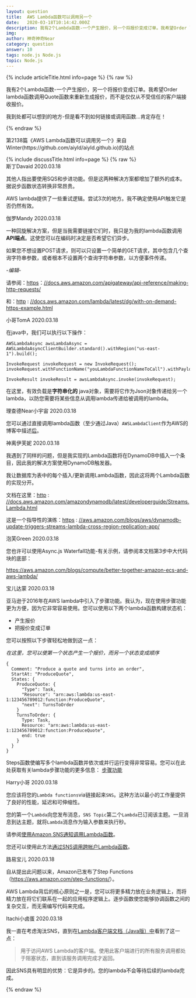 ```yaml
---
layout: question
title:  AWS Lambda函数可以调用另一个
date:   2020-03-18T10:14:42.000Z
description: 我有2个Lambda函数-一个产生报价，另一个将报价变成订单。我希望Order lambda函数调用Quote函数来重新生成报价，而不是仅仅从不受信任的客...
img: 
author: 神奇神奇Near
category: question
answer: 10
tags: node.js Node.js
topic: Node.js
---
```

<div class="article-root">
  <div class="article">
    {% include articleTitle.html info=page %}
    {% raw %}
    <div class="article-content"><p><font style="vertical-align: inherit;"><font style="vertical-align: inherit;">我有2个Lambda函数-一个产生报价，另一个将报价变成订单。</font><font style="vertical-align: inherit;">我希望Order lambda函数调用Quote函数来重新生成报价，而不是仅仅从不受信任的客户端接收报价。</font></font></p>

<p><font style="vertical-align: inherit;"><font style="vertical-align: inherit;">我到处都可以想到的地方-但是看不到如何链接或调用函数...肯定存在！</font></font></p></div>
    {% endraw %}
  </div>
  <p class="winter_mark">第2138篇《AWS Lambda函数可以调用另一个》来自Winter(https://github.com/aiyld/aiyld.github.io)的站点</p>
  <div class="discuss-wrapper">
    {% include discussTitle.html info=page %}
    {% raw %}
    <div class="discuss-item">
        <div class="discuss-parent">
          <div class="discuss-meta">
            <span class="discuss-user">斯丁Davaid</span>
            <span class="discuss-time">2020.03.18</span>
          </div>
          <div class="discuss-comment"><p><font style="vertical-align: inherit;"><font style="vertical-align: inherit;">其他人指出要使用SQS和步进功能。</font><font style="vertical-align: inherit;">但是这两种解决方案都增加了额外的成本。</font><font style="vertical-align: inherit;">据说步函数状态转换非常昂贵。</font></font></p>

<p><font style="vertical-align: inherit;"><font style="vertical-align: inherit;">AWS lambda提供了一些重试逻辑。</font><font style="vertical-align: inherit;">尝试3次的地方。</font><font style="vertical-align: inherit;">我不确定使用API​​触发它是否仍然有效。</font></font></p></div>
        </div></div><div class="discuss-item">
        <div class="discuss-parent">
          <div class="discuss-meta">
            <span class="discuss-user">伽罗Mandy</span>
            <span class="discuss-time">2020.03.18</span>
          </div>
          <div class="discuss-comment"><p><font style="vertical-align: inherit;"><font style="vertical-align: inherit;">一种回旋解决方案，但是</font><font style="vertical-align: inherit;">当我需要链接它们时，我</font><font style="vertical-align: inherit;">只是</font><font style="vertical-align: inherit;">为我的lambda函数</font><font style="vertical-align: inherit;">调用</font></font><strong><font style="vertical-align: inherit;"><font style="vertical-align: inherit;">API端点</font></font></strong><font style="vertical-align: inherit;"><font style="vertical-align: inherit;">。</font><font style="vertical-align: inherit;">这使您可以在编码时决定是否希望它们异步。</font></font></p>

<p><font style="vertical-align: inherit;"><font style="vertical-align: inherit;">如果您不想设置POST请求，则可以只设置一个简单的GET请求，其中包含几个查询字符串参数，或者根本不设置两个查询字符串参数，以方便事件传递。 </font></font></p>

<p><em><font style="vertical-align: inherit;"><font style="vertical-align: inherit;">-编辑-</font></font></em></p>

<p><font style="vertical-align: inherit;"><font style="vertical-align: inherit;">请参阅：</font><a href="https://docs.aws.amazon.com/apigateway/api-reference/making-http-requests/" rel="nofollow noreferrer"><font style="vertical-align: inherit;">https</font></a><font style="vertical-align: inherit;">：</font></font><a href="https://docs.aws.amazon.com/apigateway/api-reference/making-http-requests/" rel="nofollow noreferrer"><font style="vertical-align: inherit;"><font style="vertical-align: inherit;">//docs.aws.amazon.com/apigateway/api-reference/making-http-requests/</font></font></a> </p>

<p><font style="vertical-align: inherit;"><font style="vertical-align: inherit;">和：</font><a href="http://docs.aws.amazon.com/lambda/latest/dg/with-on-demand-https-example.html" rel="nofollow noreferrer"><font style="vertical-align: inherit;">http</font></a><font style="vertical-align: inherit;"> : </font></font><a href="http://docs.aws.amazon.com/lambda/latest/dg/with-on-demand-https-example.html" rel="nofollow noreferrer"><font style="vertical-align: inherit;"><font style="vertical-align: inherit;">//docs.aws.amazon.com/lambda/latest/dg/with-on-demand-https-example.html</font></font></a></p></div>
        </div></div><div class="discuss-item">
        <div class="discuss-parent">
          <div class="discuss-meta">
            <span class="discuss-user">小哥TomA</span>
            <span class="discuss-time">2020.03.18</span>
          </div>
          <div class="discuss-comment"><p><font style="vertical-align: inherit;"><font style="vertical-align: inherit;">在java中，我们可以执行以下操作：</font></font></p>

<pre><code>AWSLambdaAsync awsLambdaAsync = AWSLambdaAsyncClientBuilder.standard().withRegion("us-east-1").build();<font></font>
<font></font>
InvokeRequest invokeRequest = new InvokeRequest();<font></font>
invokeRequest.withFunctionName("youLambdaFunctionNameToCall").withPayload(payload);<font></font>
<font></font>
InvokeResult invokeResult = awsLambdaAsync.invoke(invokeRequest); <font></font>
</code></pre>

<p><font style="vertical-align: inherit;"><font style="vertical-align: inherit;">在这里，有效负载是</font></font><strong><font style="vertical-align: inherit;"><font style="vertical-align: inherit;">字符串化的</font></font></strong><font style="vertical-align: inherit;"><font style="vertical-align: inherit;"> java对象，需要将它作为Json对象传递给另一个lambda，以防您需要将某些信息从调用lambda传递给被调用的lambda。</font></font></p></div>
        </div></div><div class="discuss-item">
        <div class="discuss-parent">
          <div class="discuss-meta">
            <span class="discuss-user">理查德Near小宇宙</span>
            <span class="discuss-time">2020.03.18</span>
          </div>
          <div class="discuss-comment"><p><font style="vertical-align: inherit;"><font style="vertical-align: inherit;">您可以通过直接调用lambda函数（至少通过Java）</font></font><code>AWSLambdaClient</code><font style="vertical-align: inherit;"><font style="vertical-align: inherit;">作为AWS的博客中描述</font></font><a href="https://java.awsblog.com/post/Tx2J2LPKTTVU93H/Invoking-AWS-Lambda-Functions-from-Java" rel="nofollow"><font style="vertical-align: inherit;"><font style="vertical-align: inherit;">后</font></font></a><font style="vertical-align: inherit;"><font style="vertical-align: inherit;">。</font></font></p></div>
        </div></div><div class="discuss-item">
        <div class="discuss-parent">
          <div class="discuss-meta">
            <span class="discuss-user">神离伊芙妮</span>
            <span class="discuss-time">2020.03.18</span>
          </div>
          <div class="discuss-comment"><p><font style="vertical-align: inherit;"><font style="vertical-align: inherit;">我遇到了同样的问题，但是我实现的Lambda函数将在DynamoDB中插入一个条目，因此我的解决方案使用DynamoDB触发器。</font></font></p>

<p><font style="vertical-align: inherit;"><font style="vertical-align: inherit;">我让数据库为表中的每个插入/更新调用Lambda函数，因此这将两个Lambda函数的实现分开。</font></font></p>

<p><font style="vertical-align: inherit;"><font style="vertical-align: inherit;">文档在这里：</font><a href="http://docs.aws.amazon.com/amazondynamodb/latest/developerguide/Streams.Lambda.html" rel="nofollow"><font style="vertical-align: inherit;">http</font></a><font style="vertical-align: inherit;"> :
 </font></font><a href="http://docs.aws.amazon.com/amazondynamodb/latest/developerguide/Streams.Lambda.html" rel="nofollow"><font style="vertical-align: inherit;"><font style="vertical-align: inherit;">//docs.aws.amazon.com/amazondynamodb/latest/developerguide/Streams.Lambda.html</font></font></a></p>

<p><font style="vertical-align: inherit;"><font style="vertical-align: inherit;">这是一个指导性的演练：</font><a href="https://aws.amazon.com/blogs/aws/dynamodb-update-triggers-streams-lambda-cross-region-replication-app/" rel="nofollow"><font style="vertical-align: inherit;">https</font></a><font style="vertical-align: inherit;"> :
 </font></font><a href="https://aws.amazon.com/blogs/aws/dynamodb-update-triggers-streams-lambda-cross-region-replication-app/" rel="nofollow"><font style="vertical-align: inherit;"><font style="vertical-align: inherit;">//aws.amazon.com/blogs/aws/dynamodb-update-triggers-streams-lambda-cross-region-replication-app/</font></font></a></p></div>
        </div></div><div class="discuss-item">
        <div class="discuss-parent">
          <div class="discuss-meta">
            <span class="discuss-user">泡芙Green</span>
            <span class="discuss-time">2020.03.18</span>
          </div>
          <div class="discuss-comment"><p><font style="vertical-align: inherit;"><font style="vertical-align: inherit;">您也许可以使用Async.js Waterfall功能-有关示例，请参阅本文档第3步中大代码块的底部： </font></font></p>

<p><a href="https://aws.amazon.com/blogs/compute/better-together-amazon-ecs-and-aws-lambda/" rel="nofollow"><font style="vertical-align: inherit;"><font style="vertical-align: inherit;">https://aws.amazon.com/blogs/compute/better-together-amazon-ecs-and-aws-lambda/</font></font></a></p></div>
        </div></div><div class="discuss-item">
        <div class="discuss-parent">
          <div class="discuss-meta">
            <span class="discuss-user">宝儿达蒙</span>
            <span class="discuss-time">2020.03.18</span>
          </div>
          <div class="discuss-comment"><p><font style="vertical-align: inherit;"><font style="vertical-align: inherit;">亚马逊于2016年在AWS lambda中引入了步骤功能。我认为，现在使用步骤功能更为方便，因为它非常容易使用。</font><font style="vertical-align: inherit;">您可以使用以下两个lambda函数构建状态机：</font></font></p>

<ul>
<li><font style="vertical-align: inherit;"><font style="vertical-align: inherit;">产生报价</font></font></li>
<li><font style="vertical-align: inherit;"><font style="vertical-align: inherit;">把报价变成订单</font></font></li>
</ul>

<p><font style="vertical-align: inherit;"><font style="vertical-align: inherit;">您可以按照以下步骤轻松地做到这一点： </font></font><br></p>

<p><em><font style="vertical-align: inherit;"><font style="vertical-align: inherit;">在这里，您可以使第一个状态产生一个报价，而另一个状态变成顺序</font></font></em></p>

<pre><code>{<font></font>
  Comment: "Produce a quote and turns into an order",<font></font>
  StartAt: "ProduceQuote",<font></font>
  States: {<font></font>
    ProduceQuote: {<font></font>
      "Type": Task,<font></font>
      "Resource": "arn:aws:lambda:us-east-1:123456789012:function:ProduceQuote",<font></font>
      "next": TurnsToOrder<font></font>
    }<font></font>
    TurnsToOrder: {<font></font>
      Type: Task,<font></font>
      Resource: "arn:aws:lambda:us-east-1:123456789012:function:ProduceQuote",<font></font>
      end: true<font></font>
    }<font></font>
  }<font></font>
}<font></font>
</code></pre>

<p><font style="vertical-align: inherit;"><font style="vertical-align: inherit;">Steps函数使编写多个lambda函数并依次或并行运行变得非常容易。</font><font style="vertical-align: inherit;">您可以在此处获取有关lambda步骤功能的更多信息：
 </font></font><a href="https://docs.aws.amazon.com/step-functions/latest/dg/welcome.html" rel="noreferrer"><font style="vertical-align: inherit;"><font style="vertical-align: inherit;">步骤功能</font></font></a></p></div>
        </div></div><div class="discuss-item">
        <div class="discuss-parent">
          <div class="discuss-meta">
            <span class="discuss-user">Harry小哥</span>
            <span class="discuss-time">2020.03.18</span>
          </div>
          <div class="discuss-comment"><p><font style="vertical-align: inherit;"><font style="vertical-align: inherit;">您应该将您的</font></font><code>Lambda functions</code><font style="vertical-align: inherit;"><font style="vertical-align: inherit;">via链接起来</font></font><code>SNS</code><font style="vertical-align: inherit;"><font style="vertical-align: inherit;">。</font><font style="vertical-align: inherit;">这种方法以最小的工作量提供了良好的性能，延迟和可伸缩性。</font></font></p>

<p><font style="vertical-align: inherit;"><font style="vertical-align: inherit;">您的第一个</font></font><code>Lambda</code><font style="vertical-align: inherit;"><font style="vertical-align: inherit;">向您发布消息，</font></font><code>SNS Topic</code><font style="vertical-align: inherit;"><font style="vertical-align: inherit;">第二个</font></font><code>Lambda</code><font style="vertical-align: inherit;"><font style="vertical-align: inherit;">已订阅该主题。</font><font style="vertical-align: inherit;">一旦消息到达主题，就将</font></font><code>Lambda</code><font style="vertical-align: inherit;"><font style="vertical-align: inherit;">消息作为输入参数来执行</font><font style="vertical-align: inherit;">秒</font><font style="vertical-align: inherit;">。</font></font></p>

<p><font style="vertical-align: inherit;"><font style="vertical-align: inherit;">请参阅</font></font><a href="http://docs.aws.amazon.com/sns/latest/dg/sns-lambda.html"><font style="vertical-align: inherit;"><font style="vertical-align: inherit;">使用Amazon SNS通知调用Lambda函数</font></font></a><font style="vertical-align: inherit;"><font style="vertical-align: inherit;">。</font></font></p>

<p><font style="vertical-align: inherit;"><font style="vertical-align: inherit;">您还可以使用此方法</font></font><a href="http://docs.aws.amazon.com/lambda/latest/dg/with-sns-example.html"><font style="vertical-align: inherit;"><font style="vertical-align: inherit;">通过SNS调用跨帐户Lambda函数</font></font></a><font style="vertical-align: inherit;"><font style="vertical-align: inherit;">。</font></font></p></div>
        </div></div><div class="discuss-item">
        <div class="discuss-parent">
          <div class="discuss-meta">
            <span class="discuss-user">路易宝儿</span>
            <span class="discuss-time">2020.03.18</span>
          </div>
          <div class="discuss-comment"><p><font style="vertical-align: inherit;"><font style="vertical-align: inherit;">自从提出此问题以来，Amazon已发布了Step Functions（</font></font><a href="https://aws.amazon.com/step-functions/" rel="noreferrer"><font style="vertical-align: inherit;"><font style="vertical-align: inherit;">https://aws.amazon.com/step-functions/</font></font></a><font style="vertical-align: inherit;"><font style="vertical-align: inherit;">）。  </font></font></p>

<p><font style="vertical-align: inherit;"><font style="vertical-align: inherit;">AWS Lambda背后的核心原则之一是，您可以将更多精力放在业务逻辑上，而将精力放在将它们联系在一起的应用程序逻辑上。</font><font style="vertical-align: inherit;">逐步函数使您能够协调函数之间的复杂交互，而无需编写代码来完成。</font></font></p></div>
        </div></div><div class="discuss-item">
        <div class="discuss-parent">
          <div class="discuss-meta">
            <span class="discuss-user">Itachi小卤蛋</span>
            <span class="discuss-time">2020.03.18</span>
          </div>
          <div class="discuss-comment"><p><font style="vertical-align: inherit;"><font style="vertical-align: inherit;">我一直在考虑淘汰SNS，直到在</font></font><a href="http://docs.aws.amazon.com/AWSJavaSDK/latest/javadoc/index.html" rel="noreferrer"><font style="vertical-align: inherit;"><font style="vertical-align: inherit;">Lambda客户端文档（Java版）中</font></font></a><font style="vertical-align: inherit;"><font style="vertical-align: inherit;">看到了这一点</font><font style="vertical-align: inherit;">：</font></font></p>

<blockquote>
  <p><font style="vertical-align: inherit;"><font style="vertical-align: inherit;">用于访问AWS Lambda的客户端。</font><font style="vertical-align: inherit;">使用此客户端进行的所有服务调用都处于阻塞状态，直到该服务调用完成才返回。</font></font></p>
</blockquote>

<p><font style="vertical-align: inherit;"><font style="vertical-align: inherit;">因此SNS具有明显的优势：它是异步的。</font><font style="vertical-align: inherit;">您的lambda不会等待后续的lambda完成。</font></font></p></div>
        </div></div>
    {% endraw %}
  </div>
<div>
